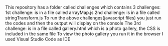 This repository has a folder called challenges which contains 3 challenges:
1st challenge: is in a file called arrayMap.js
2nd challenge: is in a file called stringTransform.js
To run the above challenges(javascript files) you  just run the codes and then the output will display on the console 
The 3rd challenge: is in a file called gallery.html which is a photo gallery, the CSS is included in the same file
To view the photo gallery you run it in the browser 
I used Visual Studio Code as IDE 
